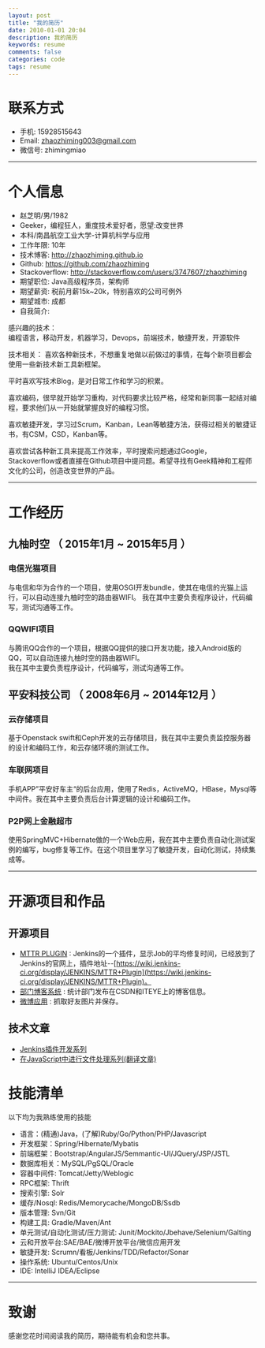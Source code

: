 ```yaml
---
layout: post
title: "我的简历"
date: 2010-01-01 20:04
description: 我的简历
keywords: resume
comments: false
categories: code
tags: resume
---
```


<!--more-->  
# 联系方式
- 手机: 15928515643
- Email: zhaozhiming003@gmail.com
- 微信号: zhimingmiao  

---

# 个人信息

 - 赵芝明/男/1982 
 - Geeker，编程狂人，重度技术爱好者，愿望:改变世界
 - 本科/南昌航空工业大学-计算机科学与应用
 - 工作年限: 10年
 - 技术博客: http://zhaozhiming.github.io
 - Github: https://github.com/zhaozhiming
 - Stackoverflow: http://stackoverflow.com/users/3747607/zhaozhiming
 - 期望职位: Java高级程序员，架构师
 - 期望薪资: 税前月薪15k~20k，特别喜欢的公司可例外
 - 期望城市: 成都
 - 自我简介: 

感兴趣的技术：   
编程语言，移动开发，机器学习，Devops，前端技术，敏捷开发，开源软件   
  
技术相关： 
喜欢各种新技术，不想重复地做以前做过的事情，在每个新项目都会使用一些新技术新工具新框架。   
  
平时喜欢写技术Blog，是对日常工作和学习的积累。   
  
喜欢编码，很早就开始学习重构，对代码要求比较严格，经常和新同事一起结对编程，要求他们从一开始就掌握良好的编程习惯。  
  
喜欢敏捷开发，学习过Scrum，Kanban，Lean等敏捷方法，获得过相关的敏捷证书，有CSM，CSD，Kanban等。  
  
喜欢尝试各种新工具来提高工作效率，平时搜索问题通过Google，Stackoverflow或者直接在Github项目中提问题。希望寻找有Geek精神和工程师文化的公司，创造改变世界的产品。   
  
---

# 工作经历

## 九柚时空 （ 2015年1月 ~ 2015年5月 ）

### 电信光猫项目 
与电信和华为合作的一个项目，使用OSGI开发bundle，使其在电信的光猫上运行，可以自动连接九柚时空的路由器WIFI。
我在其中主要负责程序设计，代码编写，测试沟通等工作。  

### QQWIFI项目 
与腾讯QQ合作的一个项目，根据QQ提供的接口开发功能，接入Android版的QQ，可以自动连接九柚时空的路由器WIFI。  
我在其中主要负责程序设计，代码编写，测试沟通等工作。  
  
## 平安科技公司 （ 2008年6月 ~ 2014年12月 ）

### 云存储项目 
基于Openstack swift和Ceph开发的云存储项目，我在其中主要负责监控服务器的设计和编码工作，和云存储环境的测试工作。  

### 车联网项目 
手机APP”平安好车主“的后台应用，使用了Redis，ActiveMQ，HBase，Mysql等中间件。我在其中主要负责后台计算逻辑的设计和编码工作。  

### P2P网上金融超市
使用SpringMVC+Hibernate做的一个Web应用，我在其中主要负责自动化测试案例的编写，bug修复等工作。在这个项目里学习了敏捷开发，自动化测试，持续集成等。  

---

# 开源项目和作品

## 开源项目

 - [MTTR PLUGIN](https://github.com/zhaozhiming/mttr) : Jenkins的一个插件，显示Job的平均修复时间，已经放到了Jenkins的官网上，插件地址--[https://wiki.jenkins-ci.org/display/JENKINS/MTTR+Plugin](https://wiki.jenkins-ci.org/display/JENKINS/MTTR+Plugin)。
 - [部门博客系统](https://github.com/zhaozhiming/department-blogs-analyser) : 统计部门发布在CSDN和ITEYE上的博客信息。
 - [微博应用](https://github.com/zhaozhiming/pretty-pic-storer) : 抓取好友图片并保存。

## 技术文章

- [Jenkins插件开发系列](http://zhaozhiming.github.io/blog/2013/01/31/jenkins-plugins-develop-part-1/)
- [在JavaScript中进行文件处理系列(翻译文章)](http://zhaozhiming.github.io/blog/2012/07/08/working-with-files-in-javascript-part-1/)

# 技能清单

以下均为我熟练使用的技能

- 语言：(精通)Java，(了解)Ruby/Go/Python/PHP/Javascript
- 开发框架：Spring/Hibernate/Mybatis
- 前端框架：Bootstrap/AngularJS/Semmantic-UI/JQuery/JSP/JSTL
- 数据库相关：MySQL/PgSQL/Oracle
- 容器中间件: Tomcat/Jetty/Weblogic
- RPC框架: Thrift
- 搜索引擎: Solr
- 缓存/Nosql: Redis/Memorycache/MongoDB/Ssdb
- 版本管理: Svn/Git
- 构建工具: Gradle/Maven/Ant
- 单元测试/自动化测试/压力测试: Junit/Mockito/Jbehave/Selenium/Galting
- 云和开放平台:SAE/BAE/微博开放平台/微信应用开发
- 敏捷开发: Scrumn/看板/Jenkins/TDD/Refactor/Sonar
- 操作系统: Ubuntu/Centos/Unix
- IDE: IntelliJ IDEA/Eclipse

---

# 致谢
感谢您花时间阅读我的简历，期待能有机会和您共事。